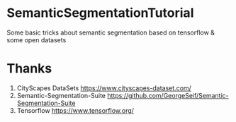 # SemanticSegmentationTutorial

Some basic tricks about semantic segmentation based on tensorflow & some open datasets

# Thanks
1. CityScapes DataSets https://www.cityscapes-dataset.com/
2. Semantic-Segmentation-Suite https://github.com/GeorgeSeif/Semantic-Segmentation-Suite
3. Tensorflow https://www.tensorflow.org/
